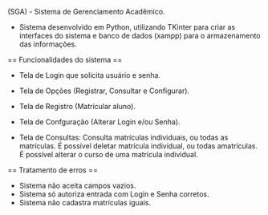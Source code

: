 (SGA) - Sistema de Gerenciamento Acadêmico.

- Sistema desenvolvido em Python, utilizando TKinter para criar as interfaces do sistema e
banco de dados (xampp) para o armazenamento das informações.

 == Funcionalidades do sistema ==

- Tela de Login que solicita usuário e senha.
- Tela de Opções (Registrar, Consultar e Configurar).
- Tela de Registro (Matrícular aluno).
- Tela de Confguração (Alterar Login e/ou Senha).

- Tela de Consultas:
  Consulta matrículas individuais, ou todas as matrículas.
  É possível deletar matrícula individual, ou todas amatrículas.
  É possível alterar o curso de uma matrícula individual.

 == Tratamento de erros ==

- Sistema não aceita campos vazios.
- Sistema só autoriza entrada com Login e Senha corretos.
- Sistema não cadastra matrículas iguais.